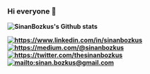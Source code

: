 ### Hi everyone 👋
<!--
**sinanbozkus/sinanbozkus** is a ✨ _special_ ✨ repository because its `README.md` (this file) appears on your GitHub profile.

Here are some ideas to get you started:

- 🔭 I’m currently working on ...
- 🌱 I’m currently learning ...
- 👯 I’m looking to collaborate on ...
- 🤔 I’m looking for help with ...
- 💬 Ask me about ...
- 📫 How to reach me: ...
- 😄 Pronouns: ...
- ⚡ Fun fact: ...
-->


<b>    

![SinanBozkus's Github stats](https://github-readme-stats.vercel.app/api?username=sinanbozkus)

<a href="https://www.linkedin.com/in/alper-karataş-071095109/" target="_blank">
    <img src="https://img.shields.io/badge/%20-linkedin-0072b1" alt="https://www.linkedin.com/in/sinanbozkus">
</a>

<a href="https://medium.com/@sinanbozkus" target="_blank">
    <img src="https://img.shields.io/badge/%20-medium-black" alt="https://medium.com/@sinanbozkus">
</a>
<a href="https://twitter.com/thesinanbozkus" target="_blank">
    <img src="https://img.shields.io/badge/%20-twitter-%231DA1F2" alt="https://twitter.com/thesinanbozkus">
</a>

<a href="mailto:sinan.bozkus@gmail.com" target="_blank">
    <img src="https://img.shields.io/badge/%20-gmail-B23121" alt="mailto:sinan.bozkus@gmail.com">
</a>

